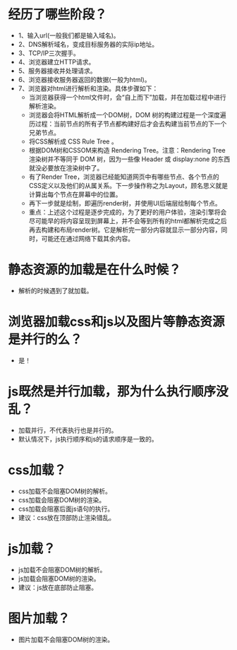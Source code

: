 # 经历了哪些阶段？
* 1、输入url(一般我们都是输入域名)。
* 2、DNS解析域名，变成目标服务器的实际ip地址。
* 3、TCP/IP三次握手。
* 4、浏览器建立HTTP请求。
* 5、服务器接收并处理请求。
* 6、浏览器接收服务器返回的数据(一般为html)。
* 7、浏览器对html进行解析和渲染。具体步骤如下：
    - 当浏览器获得一个html文件时，会“自上而下”加载，并在加载过程中进行解析渲染。
    - 浏览器会将HTML解析成一个DOM树，DOM 树的构建过程是一个深度遍历过程：当前节点的所有子节点都构建好后才会去构建当前节点的下一个兄弟节点。
    - 将CSS解析成 CSS Rule Tree 。
    - 根据DOM树和CSSOM来构造 Rendering Tree。注意：Rendering Tree 渲染树并不等同于 DOM 树，因为一些像 Header 或 display:none 的东西就没必要放在渲染树中了。
    - 有了Render Tree，浏览器已经能知道网页中有哪些节点、各个节点的CSS定义以及他们的从属关系。下一步操作称之为Layout，顾名思义就是计算出每个节点在屏幕中的位置。
    - 再下一步就是绘制，即遍历render树，并使用UI后端层绘制每个节点。
    - 重点：上述这个过程是逐步完成的，为了更好的用户体验，渲染引擎将会尽可能早的将内容呈现到屏幕上，并不会等到所有的html都解析完成之后再去构建和布局render树。它是解析完一部分内容就显示一部分内容，同时，可能还在通过网络下载其余内容。

# 静态资源的加载是在什么时候？
* 解析的时候遇到了就加载。

# 浏览器加载css和js以及图片等静态资源是并行的么？
* 是！

# js既然是并行加载，那为什么执行顺序没乱？
* 加载并行，不代表执行也是并行的。
* 默认情况下，js执行顺序和js的请求顺序是一致的。

# css加载？
* css加载不会阻塞DOM树的解析。
* css加载会阻塞DOM树的渲染。
* css加载会阻塞后面js语句的执行。
* 建议：css放在顶部防止渲染错乱。

# js加载？
* js加载不会阻塞DOM树的解析。
* js加载会阻塞DOM树的渲染。
* 建议：js放在底部防止阻塞。

# 图片加载？
* 图片加载不会阻塞DOM树的渲染。
